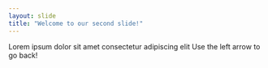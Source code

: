 ```yaml
---
layout: slide
title: "Welcome to our second slide!"
---
```

Lorem ipsum dolor sit amet consectetur adipiscing elit
Use the left arrow to go back!
